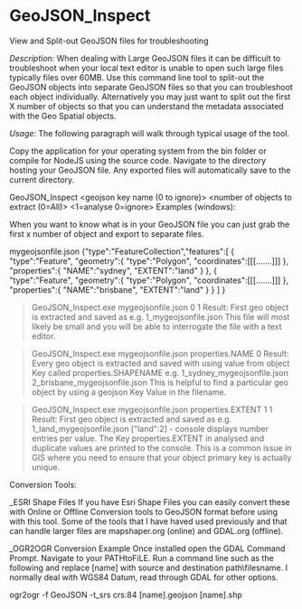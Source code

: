 # GeoJSON_Inspect
View and Split-out GeoJSON files for troubleshooting

*Description:*
When dealing with Large GeoJSON files it can be difficult to troubleshoot when your local text editor is unable to open such large files typically files over 60MB. Use this command line tool to split-out the GeoJSON objects into separate GeoJSON files so that you can troubleshoot each object individually. Alternatively you may just want to split out the first X number of objects so that you can understand the metadata associated with the Geo Spatial objects.

*Usage:*
The following paragraph will walk through typical usage of the tool.

Copy the application for your operating system from the bin folder or compile for NodeJS using the source code.
Navigate to the directory hosting your GeoJSON file. Any exported files will automatically save to the current directory.

GeoJSON_Inspect <geojsonfilename> <geojson key name (0 to ignore)> <number of objects to extract (0=All)> <1=analyse 0=ignore>
Examples (windows):

When you want to know what is in your GeoJSON file you can just grab the first x number of object and export to separate files.

mygeojsonfile.json
{"type":"FeatureCollection","features":[
    {   
        "type":"Feature",
        "geometry":{
            "type":"Polygon",
            "coordinates":[[[.......]]]
        },
        "properties":{
            "NAME":"sydney",
            "EXTENT":"land"
        }
    },
    {   
        "type":"Feature",
        "geometry":{
            "type":"Polygon",
            "coordinates":[[[.......]]]
        },
        "properties":{
            "NAME":"brisbane",
            "EXTENT":"land"
        }
    }
  ]
}

> GeoJSON_Inspect.exe mygeojsonfile.json 0 1
Result: First geo object is extracted and saved as e.g. 1_mygeojsonfile.json
This file will most likely be small and you will be able to interrogate the file with a text editor.

>GeoJSON_Inspect.exe mygeojsonfile.json properties.NAME 0
Result: Every geo object is extracted and saved with using value from object Key called properties.SHAPENAME e.g. 1_sydney_mygeojsonfile.json
2_brisbane_mygeojsonfile.json
This is helpful to find a particular geo object by using a geojson Key Value in the filename.

>GeoJSON_Inspect.exe mygeojsonfile.json properties.EXTENT 1 1
Result: First geo object is extracted and saved as e.g. 
1_land_mygeojsonfile.json 
["land":2] - console displays number entries per value.
The Key properties.EXTENT in analysed and duplicate values are printed to the console. This is a common issue in GIS where you need to ensure that your object primary key is actually unique.

Conversion Tools:

_ESRI Shape Files
If you have Esri Shape Files you can easily convert these with Online or Offline Conversion tools to GeoJSON format before using with this tool. Some of the tools that I have haved used previously and that can handle larger files are mapshaper.org (online) and GDAL.org (offline).

_OGR2OGR Conversion Example
Once installed open the GDAL Command Prompt. Navigate to your PATHtoFiLE. Run a command line such as the following and replace [name] with source and destination path\filesname. I normally deal with WGS84 Datum, read through GDAL for other options.

ogr2ogr -f GeoJSON -t_srs crs:84 [name].geojson [name].shp

